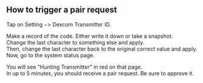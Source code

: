## How to trigger a pair request  
  
Tap on Setting &#8722;> Dexcom Transmitter ID.  
  
Make a record of the code.  Either write it down or take a snapshot.  
Change the last character to something else and apply.  
Then, change the last character back to the original correct value and apply.  
Now, go to the system status page.  

You will see "Hunting Transmitter" in red on that page.  
In up to 5 minutes, you should receive a pair request.  Be sure to approve it.  
